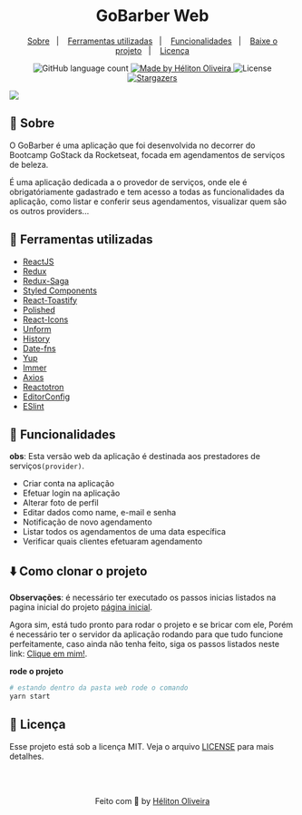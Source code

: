 <h1 align="center">GoBarber Web</h1>

<p align="center">
  <a href="#rocket-sobre">Sobre</a>&nbsp;&nbsp;&nbsp;|&nbsp;&nbsp;&nbsp;
   <a href="#wrench-ferramentas-utilizadas">Ferramentas utilizadas</a>&nbsp;&nbsp;&nbsp;|&nbsp;&nbsp;&nbsp;
  <a href="#dizzy-funcionalidades">Funcionalidades</a>&nbsp;&nbsp;&nbsp;|&nbsp;&nbsp;&nbsp;
  <a href="#arrowdown-como-clonar-o-projeto">Baixe o projeto</a>&nbsp;&nbsp;&nbsp;|&nbsp;&nbsp;&nbsp;
  <a href="#pagefacingup-licença">Licença</a>
</p>

<p align="center">
  <img alt="GitHub language count" src="https://img.shields.io/github/languages/count/heliton1988/gobarber?color=%23205072">

  <a href="https://www.linkedin.com/in/helitonoliveira/">
    <img alt="Made by Héliton Oliveira" src="https://img.shields.io/badge/made%20by-Héliton Oliveira-%23205072">
  </a>

  <img alt="License" src="https://img.shields.io/badge/license-MIT-%23205072">

  <a href="https://github.com/heliton1988/gobarber/stargazers">
    <img alt="Stargazers" src="https://img.shields.io/github/stars/heliton1988/gobarber?style=social">
  </a>
</p>

<p>
  <img src="./.github/banner.png">
</p>


## :rocket: Sobre

O GoBarber é uma aplicação que foi desenvolvida no decorrer do Bootcamp GoStack da Rocketseat, focada em agendamentos de serviços de beleza. <br />

É uma aplicação dedicada a o provedor de serviços, onde ele é obrigatóriamente gadastrado e tem acesso a todas as funcionalidades da aplicação, como listar e conferir seus agendamentos, visualizar quem são os outros providers... <br />

## :wrench: Ferramentas utilizadas

- [ReactJS](https://pt-br.reactjs.org/)
- [Redux](https://redux.js.org/)
- [Redux-Saga](https://redux-saga.js.org/)
- [Styled Components](https://styled-components.com/)
- [React-Toastify](https://github.com/fkhadra/react-toastify)
- [Polished](https://polished.js.org/)
- [React-Icons](https://react-icons.github.io/react-icons/)
- [Unform](https://github.com/Rocketseat/unform)
- [History](https://reactrouter.com/web/api/history)
- [Date-fns](https://date-fns.org/)
- [Yup](https://www.npmjs.com/package/yup)
- [Immer](https://immerjs.github.io/immer/docs/introduction)
- [Axios](https://github.com/axios/axios)
- [Reactotron](https://github.com/infinitered/reactotron)
- [EditorConfig](https://editorconfig.org/)
- [ESlint](https://eslint.org/)

## :dizzy: Funcionalidades

**obs**: Esta versão web da aplicação é destinada aos prestadores de serviços`(provider)`.

- Criar conta na aplicação
- Efetuar login na aplicação
- Alterar foto de perfil
- Editar dados como name, e-mail e senha
- Notificação de novo agendamento
- Listar todos os agendamentos de uma data específica
- Verificar quais clientes efetuaram agendamento

## :arrow_down: Como clonar o projeto

**Observações**: é necessário ter executado os passos inicias listados na pagina inicial do projeto [página inicial](https://github.com/heliton1988/gobarber).<br />

Agora sim, está tudo pronto para rodar o projeto e se bricar com ele, Porém é necessário ter o servidor da aplicação rodando para que tudo funcione perfeitamente, caso ainda não tenha feito, siga os passos listados neste link: [Clique em mim!](https://github.com/heliton1988/gobarber/tree/master/backend).<br />

**rode o projeto**<br />

```bash
# estando dentro da pasta web rode o comando
yarn start
```

## :page_facing_up: Licença
Esse projeto está sob a licença MIT. Veja o arquivo [LICENSE](https://github.com/heliton1988/gobarber/blob/master/LICENSE) para mais detalhes.

<br /><br />

<p align="center">Feito com 💚 by <a href="https://www.linkedin.com/in/helitonoliveira/" target="_blank">Héliton Oliveira</a></p>
